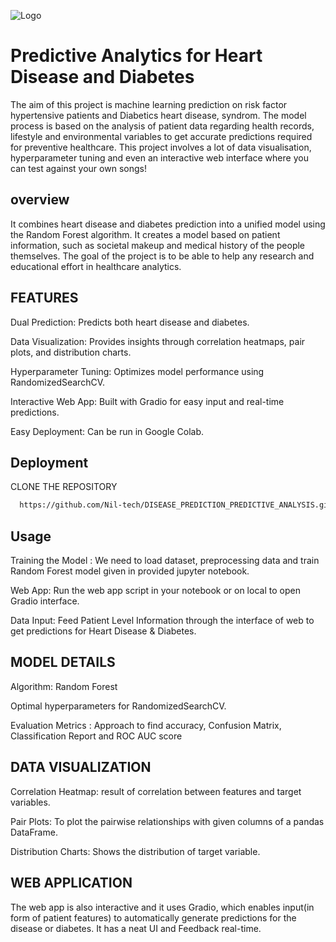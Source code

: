 
![Logo](https://encrypted-tbn0.gstatic.com/images?q=tbn:ANd9GcQiecOEQJnyYB71LAa_H1qYtkaenRoSsHpY0Q&s)


# Predictive Analytics for Heart Disease and Diabetes

The aim of this project is machine learning prediction on risk factor hypertensive patients and Diabetics heart disease, syndrom. The model process is based on the analysis of patient data regarding health records, lifestyle and environmental variables to get accurate predictions required for preventive healthcare. This project involves a lot of data visualisation, hyperparameter tuning and even an interactive web interface where you can test against your own songs!

## overview
It combines heart disease and diabetes prediction into a unified model using the Random Forest algorithm. It creates a model based on patient information, such as societal makeup and medical history of the people themselves. The goal of the project is to be able to help any research and educational effort in healthcare analytics.
## FEATURES
Dual Prediction: Predicts both heart disease and diabetes.

Data Visualization: Provides insights through correlation heatmaps, pair plots, and distribution charts.

Hyperparameter Tuning: Optimizes model performance using RandomizedSearchCV.

Interactive Web App: Built with Gradio for easy input and real-time predictions.

Easy Deployment: Can be run in Google Colab.
## Deployment

CLONE THE REPOSITORY

```bash
  https://github.com/Nil-tech/DISEASE_PREDICTION_PREDICTIVE_ANALYSIS.git
```


## Usage
Training the Model : We need to load dataset, preprocessing data and train Random Forest model given in provided jupyter notebook.

Web App: Run the web app script in your notebook or on local to open Gradio interface.

Data Input: Feed Patient Level Information through the interface of web to get predictions for Heart Disease & Diabetes.



## MODEL DETAILS
Algorithm: Random Forest

Optimal hyperparameters for RandomizedSearchCV.

Evaluation Metrics : Approach to find accuracy, Confusion Matrix, Classification Report and ROC AUC score
## DATA VISUALIZATION
Correlation Heatmap: result of correlation between features and target variables.

Pair Plots: To plot the pairwise relationships with given columns of a pandas DataFrame.

Distribution Charts: Shows the distribution of target variable.
## WEB APPLICATION
The web app is also interactive and it uses Gradio, which enables input(in form of patient features) to automatically generate predictions for the disease or diabetes. It has a neat UI and Feedback real-time.
